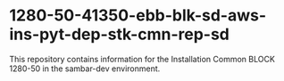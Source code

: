 # 1280-50-41350-ebb-blk-sd-aws-ins-pyt-dep-stk-cmn-rep-sd
This repository contains information for the Installation Common BLOCK 1280-50 in the sambar-dev environment.
